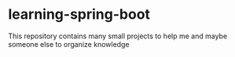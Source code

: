 # learning-spring-boot
This repository contains many small projects to help me and maybe someone else to organize knowledge
